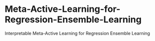 # Meta-Active-Learning-for-Regression-Ensemble-Learning
Interpretable Meta-Active Learning for Regression Ensemble Learning
